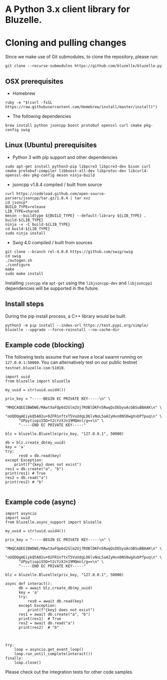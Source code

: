 A Python 3.x client library for Bluzelle.
===================

# Cloning and pulling changes # 

Since we make use of Git submodules, to clone the repository, please run: 

`git clone --recurse-submodules https://github.com/bluzelle/bluzelle-py`

## OSX prerequisites ##

- Homebrew 

`ruby -e "$(curl -fsSL https://raw.githubusercontent.com/Homebrew/install/master/install)")` 

- The following dependencies 

`brew install python jsoncpp boost protobuf openssl curl cmake pkg-config swig`

## Linux (Ubuntu) prerequisites ##

- Python 3 with pip support and other dependencies

`sudo apt-get install python3-pip libpcre3 libpcre3-dev bison curl cmake protobuf-compiler libboost-all-dev libprotoc-dev libcurl4-openssl-dev pkg-config meson ninja-build`

- jsoncpp v1.8.4 compiled / built from source

```
curl https://codeload.github.com/open-source-parsers/jsoncpp/tar.gz/1.8.4 | tar xvz
cd jsoncp*
BUILD_TYPE=release
LIB_TYPE=shared
meson --buildtype ${BUILD_TYPE} --default-library ${LIB_TYPE} . build-${LIB_TYPE}
ninja -v -C build-${LIB_TYPE}
cd build-${LIB_TYPE}
sudo ninja install
```

- Swig 4.0 compiled / built from sources

```
git clone --branch rel-4.0.0 https://github.com/swig/swig
cd swig
./autogen.sh
./configure
make
sudo make install
```

Installing `jsoncpp` via `apt-get` using the `libjsoncpp-dev` and `libjsoncpp1` dependencies will be supported in the future.

## Install steps ##
During the pip install process, a C++ library would be built. 

`python3 -m pip install --index-url https://test.pypi.org/simple/ bluzelle --upgrade --force-reinstall --no-cache-dir`

## Example code (blocking) ##

The following tests assume that we have a local swarm running on `127.0.0.1:50000`.
You can alternatively test on our public testnet `testnet.bluzelle.com:51010`.

```
import uuid
from bluzelle import bluzelle

my_uuid = str(uuid.uuid4())

priv_key = "-----BEGIN EC PRIVATE KEY-----\n" \
      "MHQCAQEEIBWDWE/MAwtXaFQp6d2Glm2Uj7ROBlDKFn5RwqQsDEbyoAcGBSuBBAAK\n" \
      "oUQDQgAEiykQ5A02u+02FR1nftxT5VuUdqLO6lvNoL5aAIyHvn8NS0wgXxbPfpuq\n" \
      "UPpytiopiS5D+t2cYzXJn19MQmnl/g==\n" \
      "-----END EC PRIVATE KEY-----"

blz = bluzelle.Bluzelle(priv_key, "127.0.0.1", 50000)

db = blz.create_db(my_uuid)
key = 'a'
try:
      res0 = db.read(key)
except Exception:
    print(f"{key} does not exist")
res1 = db.create("a", "b")
print(res1) # True
res2 = db.read("a")
print(res2) # "b"


```

## Example code (async) ##
```
import asyncio
import uuid
from bluzelle.async_support import bluzelle

my_uuid = str(uuid.uuid4())

priv_key = "-----BEGIN EC PRIVATE KEY-----\n" \
      "MHQCAQEEIBWDWE/MAwtXaFQp6d2Glm2Uj7ROBlDKFn5RwqQsDEbyoAcGBSuBBAAK\n" \
      "oUQDQgAEiykQ5A02u+02FR1nftxT5VuUdqLO6lvNoL5aAIyHvn8NS0wgXxbPfpuq\n" \
      "UPpytiopiS5D+t2cYzXJn19MQmnl/g==\n" \
      "-----END EC PRIVATE KEY-----"

blz = bluzelle.Bluzelle(priv_key, "127.0.0.1", 50000)

async def interact():
      db = await blz.create_db(my_uuid)
      key = 'a'
      try:
          res0 = await db.read(key)
      except Exception:
          print(f"{key} does not exist")
      res1 = await db.create("a", "b")
      print(res1)  # True
      res2 = await db.read("a")
      print(res2)  # "b"



try:
    loop = asyncio.get_event_loop()
    loop.run_until_complete(interact())
finally:
    loop.close()
```

Please check out the integration tests for other code samples. 
